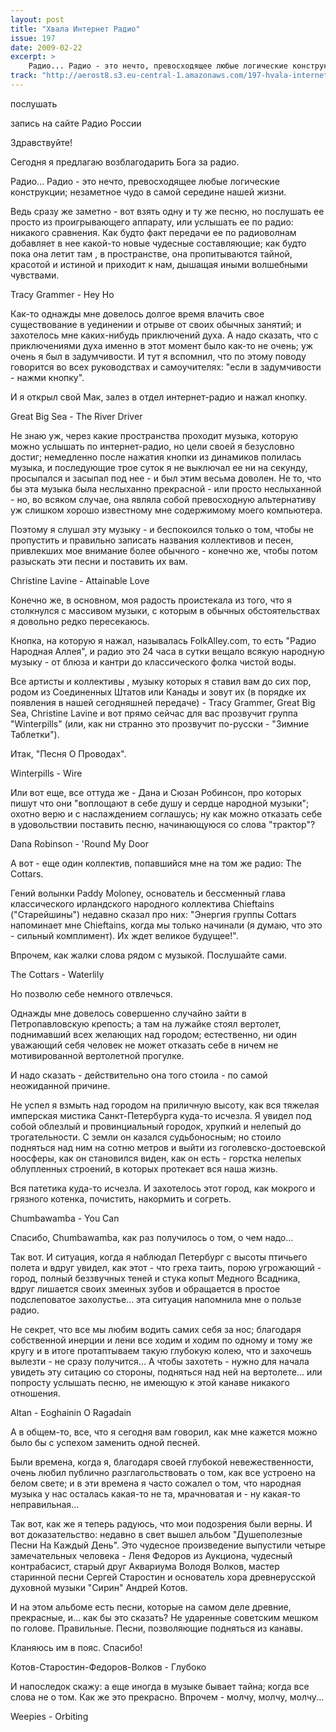 ```yaml
---
layout: post
title: "Хвала Интернет Радио"
issue: 197
date: 2009-02-22
excerpt: >
    Радио... Радио - это нечто, превосходящее любые логические конструкции; незаметное чудо в самой середине нашей жизни.
track: "http://aerost8.s3.eu-central-1.amazonaws.com/197-hvala-internet-radio.mp3"
---
```


послушать

запись на сайте Радио России

Здравствуйте!

Сегодня я предлагаю возблагодарить Бога за радио.

Радио... Радио - это нечто, превосходящее любые логические конструкции; незаметное чудо в самой середине нашей жизни.

Ведь сразу же заметно - вот взять одну и ту же песню, но послушать ее просто из проигрывающего аппарату, или услышать ее по радио: никакого сравнения. Как будто факт передачи ее по радиоволнам добавляет в нее какой-то новые чудесные составляющие; как будто пока она летит там , в пространстве, она пропитываются тайной, красотой и истиной и приходит к нам, дышащая иными волшебными чувствами.

Tracy Grammer - Hey Ho

Как-то однажды мне довелось долгое время влачить свое существование в уединении и отрыве от своих обычных занятий; и захотелось мне каких-нибудь приключений духа. А надо сказать, что с приключениями духа именно в этот момент было как-то не очень; уж очень я был в задумчивости. И тут я вспомнил, что по этому поводу говорится во всех руководствах и самоучителях: "если в задумчивости - нажми кнопку".

И я открыл свой Мак, залез в отдел интернет-радио и нажал кнопку.

Great Big Sea - The River Driver

Не знаю уж, через какие пространства проходит музыка, которую можно услышать по интернет-радио, но цели своей я безусловно достиг; немедленно после нажатия кнопки из динамиков полилась музыка, и последующие трое суток я не выключал ее ни на секунду, просыпался и засыпал под нее - и был этим весьма доволен. Не то, что бы эта музыка была неслыханно прекрасной - или просто неслыханной - но, во всяком случае, она являла собой превосходную альтернативу уж слишком хорошо известному мне содержимому моего компьютера.

Поэтому я слушал эту музыку - и беспокоился только о том, чтобы не пропустить и правильно записать названия коллективов и песен, привлекших мое внимание более обычного - конечно же, чтобы потом разыскать эти песни и поставить их вам.

Christine Lavine - Attainable Love

Конечно же, в основном, моя радость проистекала из того, что я столкнулся с массивом музыки, с которым в обычных обстоятельствах я довольно редко пересекаюсь.

Кнопка, на которую я нажал, называлась FolkAlley.com, то есть "Радио Народная Аллея", и радио это 24 часа в сутки вещало всякую народную музыку - от блюза и кантри до классического фолка чистой воды.

Все артисты и коллективы , музыку которых я ставил вам до сих пор, родом из Соединенных Штатов или Канады и зовут их (в порядке их появления в нашей сегодняшней передаче) - Tracy Grammer, Great Big Sea, Christine Lavine и вот прямо сейчас для вас прозвучит группа "Winterpills" (или, как ни странно это прозвучит по-русски - "Зимние Таблетки").

Итак, "Песня О Проводах".

Winterpills - Wire

Или вот еще, все оттуда же - Дана и Сюзан Робинсон, про которых пишут что они "воплощают в себе душу и сердце народной музыки"; охотно верю и с наслаждением соглашусь; ну как можно отказать себе в удовольствии поставить песню, начинающуюся со слова "трактор"?

Dana Robinson - 'Round My Door

А вот - еще один коллектив, попавшийся мне на том же радио: The Cottars.

Гений волынки Paddy Moloney, основатель и бессменный глава классического ирландского народного коллектива Chieftains ("Старейшины") недавно сказал про них: "Энергия группы Cottars напоминает мне Chieftains, когда мы только начинали (я думаю, что это - сильный комплимент). Их ждет великое будущее!".

Впрочем, как жалки слова рядом с музыкой. Послушайте сами.

The Cottars - Waterlily

Но позволю себе немного отвлечься.

Однажды мне довелось совершенно случайно зайти в Петропавловскую крепость; а там на лужайке стоял вертолет, поднимавший всех желающих над городом; естественно, ни один уважающий себя человек не может отказать себе в ничем не мотивированной вертолетной прогулке.

И надо сказать - действительно она того стоила - по самой неожиданной причине.

Не успел я взмыть над городом на приличную высоту, как вся тяжелая имперская мистика Санкт-Петербурга куда-то исчезла. Я увидел под собой облезлый и провинциальный городок, хрупкий и нелепый до трогательности. С земли он казался судьбоносным; но стоило подняться над ним на сотню метров и выйти из гоголевско-достоевской ноосферы, как он становился виден, как он есть - горстка нелепых облупленных строений, в которых протекает вся наша жизнь.

Вся патетика куда-то исчезла. И захотелось этот город, как мокрого и грязного котенка, почистить, накормить и согреть.

Chumbawamba - You Can

Спасибо, Chumbawamba, как раз получилось о том, о чем надо...

Так вот. И ситуация, когда я наблюдал Петербург с высоты птичьего полета и вдруг увидел, как этот - что греха таить, порою угрожающий - город, полный беззвучных теней и стука копыт Медного Всадника, вдруг лишается своих змеиных зубов и обращается в простое подслеповатое захолустье... эта ситуация напомнила мне о пользе радио.

Не секрет, что все мы любим водить самих себя за нос; благодаря собственной инерции и лени все ходим и ходим по одному и тому же кругу и в итоге протаптываем такую глубокую колею, что и захочешь вылезти - не сразу получится... А чтобы захотеть - нужно для начала увидеть эту ситацию со стороны, подняться над ней на вертолете... или попросту услышать песню, не имеющую к этой канаве никакого отношения.

Altan - Eoghainin O Ragadain

А в общем-то, все, что я сегодня вам говорил, как мне кажется можно было бы с успехом заменить одной песней.

Были времена, когда я, благодаря своей глубокой невежественности, очень любил публично разглагольствовать о том, как все устроено на белом свете; и в эти времена я часто сожалел о том, что народная музыка у нас осталась какая-то не та, мрачноватая и - ну какая-то неправильная...

Так вот, как же я теперь радуюсь, что мои подозрения были верны. И вот доказательство: недавно в свет вышел альбом "Душеполезные Песни На Каждый День". Это чудесное произведение выпустили четыре замечательных человека - Леня Федоров из Аукциона, чудесный контрабасист, старый друг Аквариума Володя Волков, мастер старинной песни Сергей Старостин и основатель хора древнерусской духовной музыки "Сирин" Андрей Котов.

И на этом альбоме есть песни, которые на самом деле древние, прекрасные, и... как бы это сказать? Не ударенные советским мешком по голове. Правильные. Песни, позволяющие подняться из канавы.

Кланяюсь им в пояс. Спасибо!

Котов-Старостин-Федоров-Волков - Глубоко

И напоследок скажу: а еще иногда в музыке бывает тайна; когда все слова не о том. Как же это прекрасно. Впрочем - молчу, молчу, молчу...

Weepies - Orbiting
